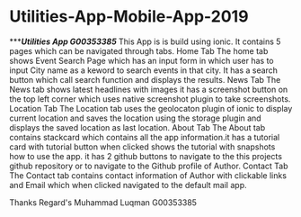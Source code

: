 # Utilities-App-Mobile-App-2019
************************************Utilities App G00353385*********************************
This App is is build using ionic.
It contains 5 pages which can be navigated through tabs.
Home Tab
The home tab shows Event Search Page which has an input form in which user has to input City name as a keword to search events in that city.
It has a search button which call search function and displays the results.
News Tab
The News tab shows latest headlines with images it has a screenshot button on the top left corner which uses native screenshot plugin to take screenshots.
Location Tab
The Location tab uses the geolocaton plugin of ionic to display current location and saves the location using the storage plugin and displays the saved location as last location.
About Tab
The About tab contains stackcard which contains all the app information.it has a tutorial card with tutorial button when clicked shows the tutorial with snapshots how to use the app.
it has 2 github buttons to navigate to the this projects github repository or to navigate to the Github profile of Author.
Contact Tab
The Contact tab contains contact information of Author with clickable links and Email which when clicked navigated to the default mail app.


Thanks
Regard's
Muhammad Luqman
G00353385
